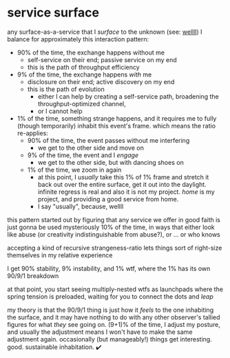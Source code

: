 # service surface

any surface-as-a-service that I _surface_ to the unknown (see: [wellll](wellll.md)) I balance for approximately this interaction pattern:

* 90% of the time, the exchange happens without me
  * self-service on their end; passive service on my end
  * this is the path of throughput efficiency
* 9% of the time, the exchange happens _with_ me
  * disclosure on their end; active discovery on my end
  * this is the path of evolution
    * either I can help by creating a self-service path, broadening the throughput-optimized channel,
    * or I cannot help
* 1% of the time, something strange happens, and it requires me to fully (though temporarily) inhabit this event's frame. which means the ratio re-applies:
  * 90% of the time, the event passes without me interfering
    * we get to the other side and move on
  * 9% of the time, the event and I _engage_
    * we get to the other side, but with dancing shoes on
  * 1% of the time, we zoom in again
    * at this point, I _usually_ take this 1% of 1% frame and stretch it back out over the entire surface, get it out into the daylight. infinite regress is real and also it is not my project. _home_ is my project, and providing a good service from home.
    * I say "usually", because, wellll

this pattern started out by figuring that any service we offer in good faith is just gonna be used mysteriously 10% of the time, in ways that either look like abuse (or creativity indistinguishable from abuse?), or ... or who knows

accepting a kind of recursive strangeness-ratio lets things sort of right-size themselves in my relative experience

I get 90% stability, 9% instability, and 1% wtf, where the 1% has its own 90/9/1 breakdown

at that point, you start seeing multiply-nested wtfs as launchpads where the spring tension is preloaded, waiting for you to connect the dots and _leap_

my theory is that the 90/9/1 thing is just how it _feels_ to the one inhabiting the surface, and it may have nothing to do with any other observer's tallied figures for what _they_ see going on. (9+1)% of the time, I adjust my posture, and usually the adjustment means I won't have to make the same adjustment again. occasionally (but manageably!) things get interesting. good. sustainable inhabitation. ✔️
